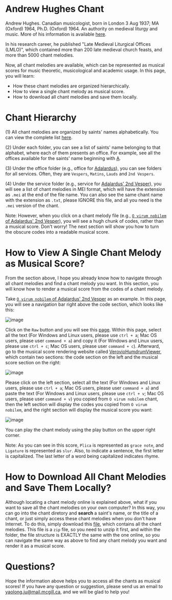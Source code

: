 # Andrew Hughes Chant

Andrew Hughes. Canadian musicologist, born in London 3 Aug 1937; MA (Oxford) 1964, Ph.D. (Oxford) 1964. An authority on medieval liturgy and music. More of his information is available [here](http://www.thecanadianencyclopedia.ca/en/article/andrew-hughes-emc/).

In his research career, he published "Late Medieval Liturgical Offices (LMLO)", which contained more than 200 late medieval church feasts, and more than 5000 chant melodies.

Now, all chant melodies are available, which can be represented as musical scores for music theoretic, musicological and academic usage. In this page, you will learn:

* How these chant melodies are organized hierarchically.
* How to view a single chant melody as musical score.
* How to download all chant melodies and save them locally.

# Chant Hierarchy

(1) All chant melodies are organized by saints' names alphabetically. You can view the complete list [here](https://github.com/DDMAL/Andrew-Hughes-Chant/tree/master/file_structure_text_file_MEI_file).

(2) Under each folder, you can see a list of saints' name belonging to that alphabet, where each of them presents an office. For example, see all the offices available for the saints' name beginning with [A](https://github.com/DDMAL/Andrew-Hughes-Chant/tree/master/file_structure_text_file_MEI_file/CH-A).

(3) Under the office folder (e.g., office for [Adalardus](https://github.com/DDMAL/Andrew-Hughes-Chant/tree/master/file_structure_text_file_MEI_file/CH-A/ADALARDUS/AD00)), you can see folders for all services. Often, they are `Vespers`, `Matins`, `Lauds` and `2nd Vespers`.

(4) Under the service folder (e.g., service for [Adalardus' 2nd Vesper](https://github.com/DDMAL/Andrew-Hughes-Chant/tree/master/file_structure_text_file_MEI_file/CH-A/ADALARDUS/AD00/2nd_Vespers)), you will see a list of chant melodies in MEI format, which will have the extension as `.mei` at the end of the file name. You can also see the same chant name with the extension as `.txt`, please IGNORE this file, and all you need is the `.mei` version of the chant.

Note: However, when you click on a chant melody file (e.g., [`O virum nobilem` of Adalardus' 2nd Vesper](https://github.com/DDMAL/Andrew-Hughes-Chant/blob/master/file_structure_text_file_MEI_file/CH-A/ADALARDUS/AD00/2nd_Vespers/O_virum_nobilem.mei)), you will see a hugh chunk of codes, rather than a musical score. Don't worry! The next section will show you how to turn the obscure codes into a readable musical score.

# How to View A Single Chant Melody as Musical Score?
From the section above, I hope you already know how to navigate through all chant melodies and find a chant melody you want. In this section, you will know how to render a musical score from the codes of a chant melody.

Take [`O virum nobilem` of Adalardus' 2nd Vesper](https://github.com/DDMAL/Andrew-Hughes-Chant/blob/master/file_structure_text_file_MEI_file/CH-A/ADALARDUS/AD00/2nd_Vespers/O_virum_nobilem.mei) as an example. In this page, you will see a navigation bar right above the code section, which looks like this:

![image](https://user-images.githubusercontent.com/9313094/43724687-99eeefe6-9968-11e8-984e-9f3c834ac305.png)

Click on the `Raw` button and you will see this [page](https://raw.githubusercontent.com/DDMAL/Andrew-Hughes-Chant/master/file_structure_text_file_MEI_file/CH-A/ADALARDUS/AD00/2nd_Vespers/O_virum_nobilem.mei). Within this page, select all the text (For Windows and Linux users, please use `ctrl + a`; Mac OS users, please user `command + a`) and copy it (For Windows and Linux users, please use `ctrl + c`; Mac OS users, please user `command + c`). Afterward, go to the musical score rendering website called [VerovioHumdrumViewer](https://verovio.humdrum.org/), which contain two sections: the code section on the left and the musical score section on the right:

![image](https://user-images.githubusercontent.com/9313094/43725143-b67bc19c-9969-11e8-9f01-d85dd495fe9f.png)


Please click on the left section, select all the text (For Windows and Linux users, please use `ctrl + a`; Mac OS users, please user `command + a`) and paste the text (For Windows and Linux users, please use `ctrl + v`; Mac OS users, please user `command + v`) you copied from `O virum nobilem` chant, then the left section will display the codes you copied from `O virum nobilem`, and the right section will display the musical score you want:

![image](https://user-images.githubusercontent.com/9313094/43725388-625865ce-996a-11e8-86e1-0d978b875919.png)

You can play the chant melody using the play button on the upper right corner.

Note: As you can see in this score, ```Plica``` is represented as ```grace note```, and ```Ligature``` is represented as ```slur```.  Also, to indicate a sentence, the first letter is capitalized. The last letter of a word being capitalized indicates rhyme.

# How to Download All Chant Melodies and Save Them Locally?

Although locating a chant melody online is explained above, what if you want to save all the chant melodies on your own computer? In this way, you can go into the chant diretory and __search__ a saint's name, or the title of a chant, or just simply access these chant melodies when you don't have Internet. To do this, simply download this [file](https://www.dropbox.com/s/xjkz7j114oqd6l4/Andrew_Hughes_Chant_MEI.zip?dl=0), which contains all the chant melodies. This file is a `zip` file, so you need to unzip it first, and within the folder, the file structure is EXACTLY the same with the one online, so you can navigate the same way as above to find any chant melody you want and render it as a musical score.

# Questions?

Hope the information above helps you to access all the chants as musical scores! If you have any question or suggestion, please send us an email to yaolong.ju@mail.mcgill.ca, and we will be glad to help you!
